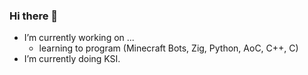 ### Hi there 👋

- I’m currently working on ...
  - learning to program (Minecraft Bots, Zig, Python, AoC, C++, C)
- I’m currently doing KSI. 
<!--
**Zintrall/Zintrall** is a ✨ _special_ ✨ repository because its `README.md` (this file) appears on your GitHub profile.

Here are some ideas to get you started:

- 🔭 I’m currently working on ...
- 🌱 I’m currently learning ...
- 👯 I’m looking to collaborate on ...
- 🤔 I’m looking for help with ...
- 💬 Ask me about ...
- 📫 How to reach me: ...
- 😄 Pronouns: ...
- ⚡ Fun fact: ...
-->
